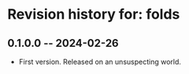 # Revision history for: folds

## 0.1.0.0 -- 2024-02-26

* First version. Released on an unsuspecting world.

